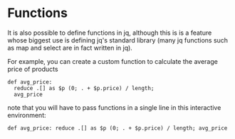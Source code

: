 Functions
========================================

It is also possible to define functions in jq, although this is is a feature whose biggest use is defining jq's standard library (many jq functions such as map and select are in fact written in jq).

For example, you can create a custom function to calculate the average price of products


```
def avg_price: 
  reduce .[] as $p (0; . + $p.price) / length; 
  avg_price 
```

note that you will have to pass functions in a single line in this interactive environment:

```
def avg_price: reduce .[] as $p (0; . + $p.price) / length; avg_price
```


